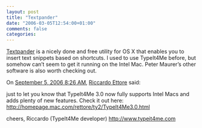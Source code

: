 ```yaml
---
layout: post
title: "Textpander"
date: "2006-03-05T12:54:00+01:00"
comments: false
categories: 
---
```


<p><a href="http://www.petermaurer.de/nasi.php?section=textpander">Textpander</a> is a nicely done and free utility for OS X that enables you to insert text snippets based on shortcuts. I used to use TypeIt4Me before, but somehow can&#8217;t seem to get it running on the Intel Mac. Peter Maurer&#8217;s other software is also worth checking out.</p>

<section class="comments">

<div class="comment" id="comment-820">
On <a href="#comment-820" title="Permalink to this comment">September  5, 2006  8:26 AM</a>, <a href="http://www.typeit4me.com" title="http://www.typeit4me.com" rel="nofollow">Riccardo Ettore</a>
said:
<p>just to let you know that TypeIt4Me 3.0 now fully supports Intel Macs and adds plenty of new features. Check it out here:
<a href="http://homepage.mac.com/rettore/ty2/TypeIt4Me3.0.html" rel="nofollow" /><a href="http://homepage.mac.com/rettore/ty2/TypeIt4Me3.0.html" rel="nofollow">http://homepage.mac.com/rettore/ty2/TypeIt4Me3.0.html</a> </p>

<p>cheers,
Riccardo (TypeIt4Me developer)
<a href="http://www.typeit4me.com" rel="nofollow" /><a href="http://www.typeit4me.com" rel="nofollow">http://www.typeit4me.com</a></p>


</section>

